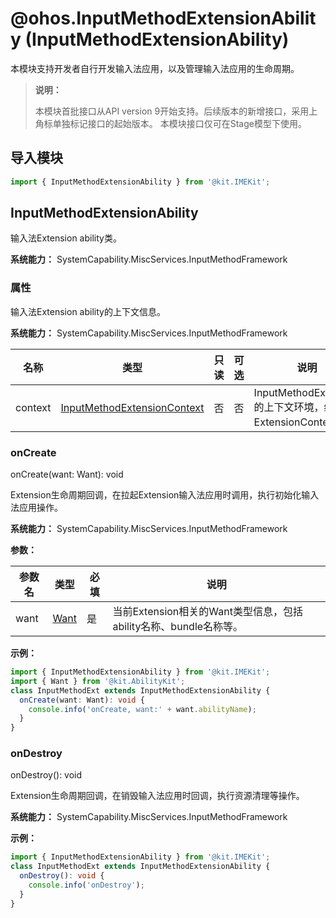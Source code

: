 # @ohos.InputMethodExtensionAbility (InputMethodExtensionAbility)

本模块支持开发者自行开发输入法应用，以及管理输入法应用的生命周期。

> **说明：**
>
> 本模块首批接口从API version 9开始支持。后续版本的新增接口，采用上角标单独标记接口的起始版本。
> 本模块接口仅可在Stage模型下使用。

## 导入模块

```ts
import { InputMethodExtensionAbility } from '@kit.IMEKit';
```

## InputMethodExtensionAbility

输入法Extension ability类。

**系统能力：** SystemCapability.MiscServices.InputMethodFramework

### 属性

输入法Extension ability的上下文信息。

**系统能力：** SystemCapability.MiscServices.InputMethodFramework

| 名称 | 类型 | 只读 | 可选 | 说明 |
| -------- | -------- | -------- | -------- | -------- |
| context | [InputMethodExtensionContext](js-apis-inputmethod-extension-context.md) | 否 | 否 | InputMethodExtension的上下文环境，继承于ExtensionContext。 |

### onCreate

onCreate(want: Want): void

Extension生命周期回调，在拉起Extension输入法应用时调用，执行初始化输入法应用操作。

**系统能力：** SystemCapability.MiscServices.InputMethodFramework

**参数：**

| 参数名 | 类型          | 必填 | 说明                             |
| ------ | ----------- | ---- | ------------------------------- |
| want   | [Want](../apis-ability-kit/js-apis-app-ability-want.md) | 是   | 当前Extension相关的Want类型信息，包括ability名称、bundle名称等。 |

**示例：**

```ts
import { InputMethodExtensionAbility } from '@kit.IMEKit';
import { Want } from '@kit.AbilityKit';
class InputMethodExt extends InputMethodExtensionAbility {
  onCreate(want: Want): void {
    console.info('onCreate, want:' + want.abilityName);
  }
}
```

### onDestroy

onDestroy(): void

Extension生命周期回调，在销毁输入法应用时回调，执行资源清理等操作。

**系统能力：** SystemCapability.MiscServices.InputMethodFramework

**示例：**

```ts
import { InputMethodExtensionAbility } from '@kit.IMEKit';
class InputMethodExt extends InputMethodExtensionAbility {
  onDestroy(): void {
    console.info('onDestroy');
  }
}
```
